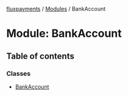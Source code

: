 [fluxpayments](../README.md) / [Modules](../modules.md) / BankAccount

# Module: BankAccount

## Table of contents

### Classes

- [BankAccount](../classes/BankAccount.BankAccount.md)

